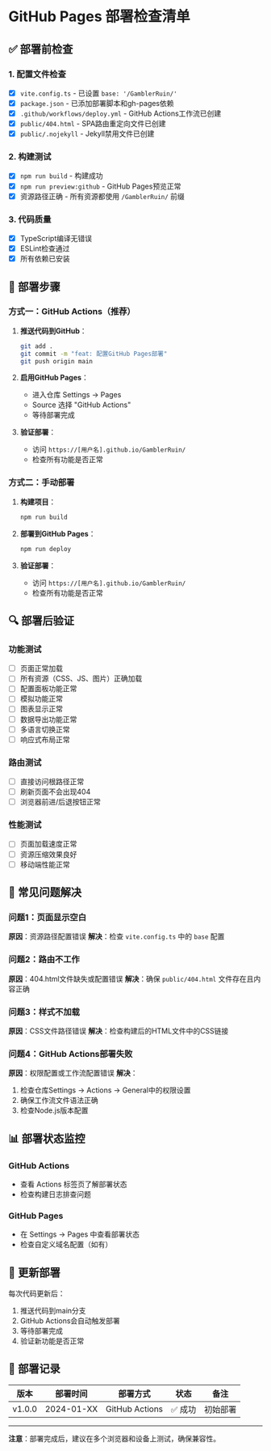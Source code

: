 # GitHub Pages 部署检查清单

## ✅ 部署前检查

### 1. 配置文件检查
- [x] `vite.config.ts` - 已设置 `base: '/GamblerRuin/'`
- [x] `package.json` - 已添加部署脚本和gh-pages依赖
- [x] `.github/workflows/deploy.yml` - GitHub Actions工作流已创建
- [x] `public/404.html` - SPA路由重定向文件已创建
- [x] `public/.nojekyll` - Jekyll禁用文件已创建

### 2. 构建测试
- [x] `npm run build` - 构建成功
- [x] `npm run preview:github` - GitHub Pages预览正常
- [x] 资源路径正确 - 所有资源都使用 `/GamblerRuin/` 前缀

### 3. 代码质量
- [x] TypeScript编译无错误
- [x] ESLint检查通过
- [x] 所有依赖已安装

## 🚀 部署步骤

### 方式一：GitHub Actions（推荐）

1. **推送代码到GitHub**：
   ```bash
   git add .
   git commit -m "feat: 配置GitHub Pages部署"
   git push origin main
   ```

2. **启用GitHub Pages**：
   - 进入仓库 Settings → Pages
   - Source 选择 "GitHub Actions"
   - 等待部署完成

3. **验证部署**：
   - 访问 `https://[用户名].github.io/GamblerRuin/`
   - 检查所有功能是否正常

### 方式二：手动部署

1. **构建项目**：
   ```bash
   npm run build
   ```

2. **部署到GitHub Pages**：
   ```bash
   npm run deploy
   ```

3. **验证部署**：
   - 访问 `https://[用户名].github.io/GamblerRuin/`
   - 检查所有功能是否正常

## 🔍 部署后验证

### 功能测试
- [ ] 页面正常加载
- [ ] 所有资源（CSS、JS、图片）正确加载
- [ ] 配置面板功能正常
- [ ] 模拟功能正常
- [ ] 图表显示正常
- [ ] 数据导出功能正常
- [ ] 多语言切换正常
- [ ] 响应式布局正常

### 路由测试
- [ ] 直接访问根路径正常
- [ ] 刷新页面不会出现404
- [ ] 浏览器前进/后退按钮正常

### 性能测试
- [ ] 页面加载速度正常
- [ ] 资源压缩效果良好
- [ ] 移动端性能正常

## 🐛 常见问题解决

### 问题1：页面显示空白
**原因**：资源路径配置错误
**解决**：检查 `vite.config.ts` 中的 `base` 配置

### 问题2：路由不工作
**原因**：404.html文件缺失或配置错误
**解决**：确保 `public/404.html` 文件存在且内容正确

### 问题3：样式不加载
**原因**：CSS文件路径错误
**解决**：检查构建后的HTML文件中的CSS链接

### 问题4：GitHub Actions部署失败
**原因**：权限配置或工作流配置错误
**解决**：
1. 检查仓库Settings → Actions → General中的权限设置
2. 确保工作流文件语法正确
3. 检查Node.js版本配置

## 📊 部署状态监控

### GitHub Actions
- 查看 Actions 标签页了解部署状态
- 检查构建日志排查问题

### GitHub Pages
- 在 Settings → Pages 中查看部署状态
- 检查自定义域名配置（如有）

## 🔄 更新部署

每次代码更新后：
1. 推送代码到main分支
2. GitHub Actions会自动触发部署
3. 等待部署完成
4. 验证新功能是否正常

## 📝 部署记录

| 版本 | 部署时间 | 部署方式 | 状态 | 备注 |
|------|----------|----------|------|------|
| v1.0.0 | 2024-01-XX | GitHub Actions | ✅ 成功 | 初始部署 |

---

**注意**：部署完成后，建议在多个浏览器和设备上测试，确保兼容性。

